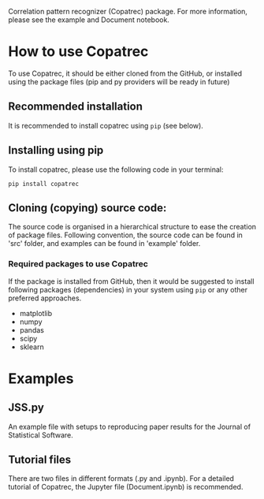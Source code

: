 Correlation pattern recognizer (Copatrec) package.
For more information, please see the example and Document notebook.

# How to use Copatrec
To use Copatrec, it should be either cloned from the GitHub, or
installed using the package files (pip and py providers will
be ready in future)

## Recommended installation
It is recommended to install copatrec using `pip` (see below).

## Installing using pip
To install copatrec, please use the following code in your terminal:

```pip install copatrec```

## Cloning (copying) source code:
The source code is organised in a hierarchical structure to ease the creation of package files. 
Following convention, the source code can be found in 'src' folder, and  examples can be found in 'example' folder.

### Required packages to use Copatrec
If the package is installed from GitHub, then it would be suggested
to install following packages (dependencies) in your system using `pip` or any other 
preferred approaches. 
- matplotlib
- numpy
- pandas
- scipy
- sklearn

# Examples

## JSS.py
An example file with setups to reproducing paper results for the Journal of Statistical Software.

## Tutorial files
There are two files in different formats (.py and .ipynb). For a detailed tutorial of Copatrec, the Jupyter
file (Document.ipynb) is recommended. 
